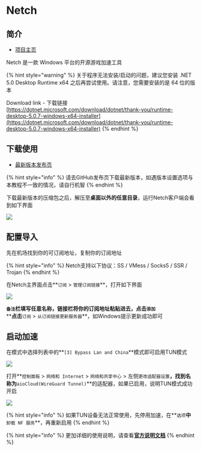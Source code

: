 # Netch

## 简介

* [项目主页](https://github.com/NetchX/Netch)

Netch 是一款 Windows 平台的开源游戏加速工具

{% hint style="warning" %}
关于程序无法安装/启动的问题，建议您安装 .NET 5.0 Desktop Runtime x64 之后再尝试使用。请注意，您需要安装的是 64 位的版本

Download link - 下载链接 [https://dotnet.microsoft.com/download/dotnet/thank-you/runtime-desktop-5.0.7-windows-x64-installer](https://dotnet.microsoft.com/download/dotnet/thank-you/runtime-desktop-5.0.7-windows-x64-installer)
{% endhint %}

## 下载使用

* [最新版本发布页](https://github.com/NetchX/Netch/releases/latest/)

{% hint style="info" %}
请去GitHub发布页下载最新版本，如遇版本设置选项与本教程不一致的情况，请自行机智
{% endhint %}

下载最新版本的压缩包之后，解压至**桌面以外的任意目录**，运行Netch客户端会看到如下界面

![](https://fastly.jsdelivr.net/gh/EYW-015/Oculus-guide-China/img/netch/netch1.png)

## 配置导入

先在机场找到你的可订阅地址，复制你的订阅地址

{% hint style="info" %}
Netch支持以下协议：SS / VMess / Socks5 / SSR / Trojan
{% endhint %}

在Netch主界面点击**`订阅` > `管理订阅链接`**，打开如下界面

![](https://fastly.jsdelivr.net/gh/EYW-015/Oculus-guide-China/img/netch/netch2.png)

**`备注`**栏填写任意名称，链接栏将你的订阅地址粘贴进去，点击**`添加`**\
****点击**`订阅` > `从订阅链接更新服务器`**，如Windows提示更新成功即可

## 启动加速

在模式中选择列表中的**`[3] Bypass Lan and China`**模式即可启用TUN模式

![](https://fastly.jsdelivr.net/gh/EYW-015/Oculus-guide-China/img/netch/netch\_mode2.png)

打开**`控制面板` > `网络和 Internet` > `网络和共享中心` > 左侧`更改适配器设置`**，找到名称为**`aioCloud(WireGuard Tunnel)`**的适配器，如果已启用，说明TUN模式成功开启

![](https://fastly.jsdelivr.net/gh/EYW-015/Oculus-guide-China/img/netch/netch\_adp.png)

{% hint style="info" %}
如果TUN设备无法正常使用，先停用加速，在**`选项`**中**`卸载 NF 服务`**，再重新启用
{% endhint %}

{% hint style="info" %}
更加详细的使用说明，请查看[**官方说明文档**](https://github.com/NetchX/Netch/blob/master/docs/Quickstart.zh-CN.md)
{% endhint %}
